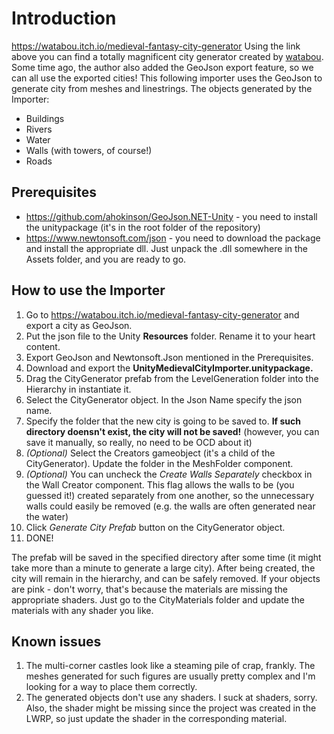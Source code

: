 # Introduction

https://watabou.itch.io/medieval-fantasy-city-generator
Using the link above you can find a totally magnificent city generator created by  [watabou](https://watabou.itch.io/ "watabou works").
Some time ago, the author also added the GeoJson export feature, so we can all use the exported cities!
This following importer uses the GeoJson to generate city from meshes and linestrings.
The objects generated by the Importer:
- Buildings
- Rivers
- Water
- Walls (with towers, of course!)
- Roads

## Prerequisites
- https://github.com/ahokinson/GeoJson.NET-Unity - you need to install the unitypackage (it's in the root folder of the repository)
- https://www.newtonsoft.com/json - you need to download the package and install the appropriate dll. Just unpack the .dll somewhere in the Assets folder, and you are ready to go.

## How to use the Importer
1. Go to https://watabou.itch.io/medieval-fantasy-city-generator and export a city as GeoJson.
2. Put the json file to the Unity <b>Resources</b> folder. Rename it to your heart content.
3. Export GeoJson and Newtonsoft.Json mentioned in the Prerequisites.
4. Download and export the <b>UnityMedievalCityImporter.unitypackage.</b>
5. Drag the CityGenerator prefab from the LevelGeneration folder into the Hierarchy in instantiate it.
6. Select the CityGenerator object. In the Json Name specify the json name.
7. Specify the folder that the new city is going to be saved to. <b>If such directory doensn't exist, the city will not be saved!</b> (however, you can save it manually, so really, no need to be OCD about it)
8. *(Optional)* Select the Creators gameobject (it's a child of the CityGenerator). Update the folder in the MeshFolder component.
9. *(Optional)* You can uncheck the *Create Walls Separately* checkbox in the Wall Creator component. This flag allows the walls to be (you guessed it!) created separately from one another, so the unnecessary walls could easily be removed (e.g. the walls are often generated near the water)
10. Click *Generate City Prefab* button on the CityGenerator object. 
11. DONE!

The prefab will be saved in the specified directory after some time (it might take more than a minute to generate a large city). After being created, the city will remain in the hierarchy, and can be safely removed.
If your objects are pink - don't worry, that's because the materials are missing the appropriate shaders. Just go to the CityMaterials folder and update the materials with any shader you like. 

## Known issues
1. The multi-corner castles look like a steaming pile of crap, frankly. The meshes generated for such figures are usually pretty complex and I'm looking for a way to place them correctly.
2. The generated objects don't use any shaders. I suck at shaders, sorry. Also, the shader might be missing since the project was created in the LWRP, so just update the shader in the corresponding material.
